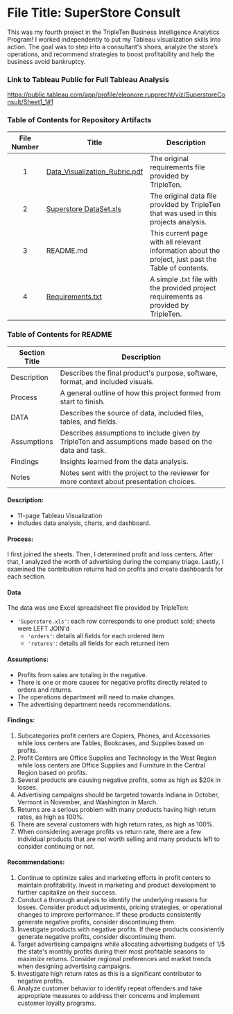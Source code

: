 # File Title: SuperStore Consult

This was my fourth project in the TripleTen Business Intelligence Analytics Program! I worked independently to put my Tableau visualization skills into action. The goal was to step into a consultant's shoes, analyze the store’s operations, and recommend strategies to boost profitability and help the business avoid bankruptcy.

### Link to Tableau Public for Full Tableau Analysis
https://public.tableau.com/app/profile/eleonore.rupprecht/viz/SuperstoreConsult/Sheet1_1#1 

### Table of Contents for Repository Artifacts
| File Number | Title | Description |
| :-----------: | ----------- |----------- |
| 1 | [Data_Visualization_Rubric.pdf](https://github.com/eleonore-rupprecht/TripleTen--Project-Portfolio/blob/main/SuperStore%20Consult/Data_Visualization_Rubric.pdf) | The original requirements file provided by TripleTen.
| 2 | [Superstore DataSet.xls](github.com/eleonore-rupprecht/TripleTen--Project-Portfolio/blob/main/SuperStore%20Consult/Superstore%20Dataset.xls) | The original data file provided by TripleTen that was used in this projects analysis. |
| 3 | README.md | This current page with all relevant information about the project, just past the Table of contents. |
| 4 | [Requirements.txt](https://github.com/eleonore-rupprecht/TripleTen--Project-Portfolio/blob/main/SuperStore%20Consult/Requirements.txt) | A simple .txt file with the provided project requirements as provided by TripleTen. |

### Table of Contents for README
| Section Title | Description |
| ----------- |----------- |
| Description | Describes the final product's purpose, software, format, and included visuals. |
| Process | A general outline of how this project formed from start to finish. |
| DATA | Describes the source of data, included files, tables, and fields. |
| Assumptions | Describes assumptions to include given by TripleTen and assumptions made based on the data and task. |
| Findings | Insights learned from the data analysis. |
| Notes | Notes sent with the project to the reviewer for more context about presentation choices. |

#### Description:
- 11-page Tableau Visualization
- Includes data analysis, charts, and dashboard.

#### Process:
I first joined the sheets.
Then, I determined profit and loss centers.
After that, I analyzed the worth of advertising during the company triage.
Lastly, I examined the contribution returns had on profits and create dashboards for each section.

#### Data
The data was one Excel spreadsheet file provided by TripleTen:
- `'Superstore.xls'`: each row corresponds to one product sold; sheets were LEFT JOIN'd
    - `'orders'`: details all fields for each ordered item
    - `'returns'`: details all fields for each returned item

#### Assumptions:
- Profits from sales are totaling in the negative.	
- There is one or more causes for negative profits directly related to orders and returns.
- The operations department will need to make changes.
- The advertising department needs recommendations.

#### Findings:
1. Subcategories profit centers are Copiers, Phones, and Accessories while loss centers are Tables, Bookcases, and Supplies based on profits.
2. Profit Centers are Office Supplies and Technology in the West Region while loss centers are Office Supplies and Furniture in the Central Region based on profits.
3. Several products are causing negative profits, some as high as $20k in losses.
4. Advertising campaigns should be targeted towards Indiana in October, Vermont in November, and Washington in March.
5. Returns are a serious problem with many products having high return rates, as high as 100%.
6. There are several customers with high return rates, as high as 100%.
7. When considering average profits vs return rate, there are a few individual products that are not worth selling and many products left to consider continuing or not.

#### Recommendations:
1. Continue to optimize sales and marketing efforts in profit centers to maintain profitability. Invest in marketing and product development to further capitalize on their success.
2. Conduct a thorough analysis to identify the underlying reasons for losses. Consider product adjustments, pricing strategies, or operational changes to improve performance. If these products consistently generate negative profits, consider discontinuing them.
3. Investigate products with negative profits. If these products consistently generate negative profits, consider discontinuing them.
4. Target advertising campaigns while allocating advertising budgets of 1/5 the state's monthly profits during their most profitable seasons to maximize returns. Consider regional preferences and market trends when designing advertising campaigns.
5. Investigate high return rates as this is a significant contributor to negative profits.
6. Analyze customer behavior to identify repeat offenders and take appropriate measures to address their concerns and implement customer loyalty programs.
